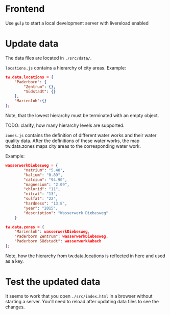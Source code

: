 Frontend
=======================

Use `gulp` to start a local development server with livereload enabled


Update data
=======================

The data files are located in ```./src/data/```. 

```locations.js``` contains a hierarchy of city areas. Example:

```json
tw.data.locations = {
	"Paderborn": {
		"Zentrum": {},
		"Südstadt": {}
	},
	"Marienloh":{}
};
```

Note, that the lowest hierarchy must be terminated with an empty object.

TODO: clarify, how many hierarchy levels are supported.

```zones.js``` contains the definition of different water works and their water quality data. After the definitions of these water works, the map tw.data.zones maps city areas to the corresponding water work.

Example:
```json
wasserwerkDiebesweg = {
		"natrium": "5.48",
		"kalium": "0.89",
		"calcium": "94.90",
		"magnesium": "2.09",
		"chlorid": "11",
		"nitrat": "13",
		"sulfat": "22",
		"hardness": "13.8",
		"year": "2015",
		"description": "Wasserwerk Diebesweg"
	}

tw.data.zones = {
	"Marienloh": wasserwerkDiebesweg,
	"Paderborn Zentrum": wasserwerkDiebesweg,
	"Paderborn Südstadt": wasserwerkAabach
};
```

Note, how the hierarchy from tw.data.locations is reflected in here and used as a key.

Test the updated data
=======================

It seems to work that you open ```./src/index.html``` in a browser without starting a server. You'll need to reload after updating data files to see the changes.
